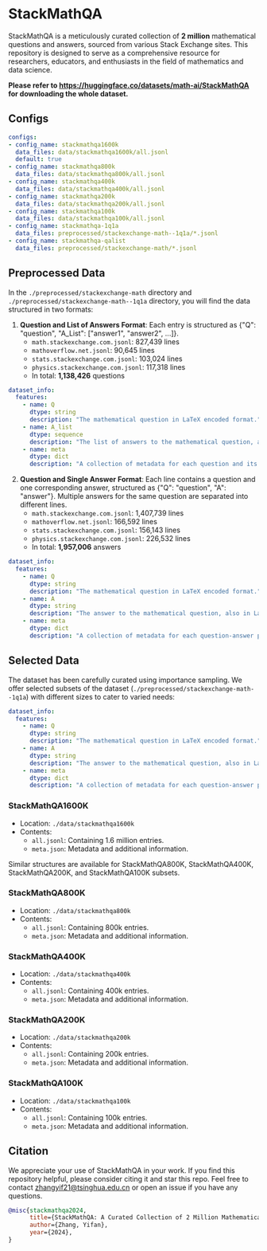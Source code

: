 # StackMathQA
StackMathQA is a meticulously curated collection of **2 million** mathematical questions and answers, sourced from various Stack Exchange sites. This repository is designed to serve as a comprehensive resource for researchers, educators, and enthusiasts in the field of mathematics and data science.

**Please refer to https://huggingface.co/datasets/math-ai/StackMathQA for downloading the whole dataset.**

## Configs

```YAML
configs:
- config_name: stackmathqa1600k
  data_files: data/stackmathqa1600k/all.jsonl
  default: true
- config_name: stackmathqa800k
  data_files: data/stackmathqa800k/all.jsonl
- config_name: stackmathqa400k
  data_files: data/stackmathqa400k/all.jsonl
- config_name: stackmathqa200k
  data_files: data/stackmathqa200k/all.jsonl
- config_name: stackmathqa100k
  data_files: data/stackmathqa100k/all.jsonl
- config_name: stackmathqa-1q1a
  data_files: preprocessed/stackexchange-math--1q1a/*.jsonl
- config_name: stackmathqa-qalist
  data_files: preprocessed/stackexchange-math/*.jsonl
```

## Preprocessed Data
In the `./preprocessed/stackexchange-math` directory and `./preprocessed/stackexchange-math--1q1a` directory, you will find the data structured in two formats:

1. **Question and List of Answers Format**:
   Each entry is structured as {"Q": "question", "A_List": ["answer1", "answer2", ...]}.
   - `math.stackexchange.com.jsonl`: 827,439 lines
   - `mathoverflow.net.jsonl`: 90,645 lines
   - `stats.stackexchange.com.jsonl`: 103,024 lines
   - `physics.stackexchange.com.jsonl`: 117,318 lines
   - In total: **1,138,426** questions

```YAML
dataset_info:
  features:
    - name: Q
      dtype: string
      description: "The mathematical question in LaTeX encoded format."
    - name: A_list
      dtype: sequence
      description: "The list of answers to the mathematical question, also in LaTeX encoded."
    - name: meta
      dtype: dict
      description: "A collection of metadata for each question and its corresponding answer list."
```

2. **Question and Single Answer Format**:
   Each line contains a question and one corresponding answer, structured as {"Q": "question", "A": "answer"}. Multiple answers for the same question are separated into different lines.
   - `math.stackexchange.com.jsonl`: 1,407,739 lines
   - `mathoverflow.net.jsonl`: 166,592 lines
   - `stats.stackexchange.com.jsonl`: 156,143 lines
   - `physics.stackexchange.com.jsonl`: 226,532 lines
   - In total: **1,957,006** answers
  
```YAML
dataset_info:
  features:
    - name: Q
      dtype: string
      description: "The mathematical question in LaTeX encoded format."
    - name: A
      dtype: string
      description: "The answer to the mathematical question, also in LaTeX encoded."
    - name: meta
      dtype: dict
      description: "A collection of metadata for each question-answer pair."
```
  
## Selected Data
The dataset has been carefully curated using importance sampling. We offer selected subsets of the dataset (`./preprocessed/stackexchange-math--1q1a`) with different sizes to cater to varied needs:

```YAML
dataset_info:
  features:
    - name: Q
      dtype: string
      description: "The mathematical question in LaTeX encoded format."
    - name: A
      dtype: string
      description: "The answer to the mathematical question, also in LaTeX encoded."
    - name: meta
      dtype: dict
      description: "A collection of metadata for each question-answer pair."
```

### StackMathQA1600K
- Location: `./data/stackmathqa1600k`
- Contents:
  - `all.jsonl`: Containing 1.6 million entries.
  - `meta.json`: Metadata and additional information.

Similar structures are available for StackMathQA800K, StackMathQA400K, StackMathQA200K, and StackMathQA100K subsets.

### StackMathQA800K
- Location: `./data/stackmathqa800k`
- Contents:
  - `all.jsonl`: Containing 800k entries.
  - `meta.json`: Metadata and additional information.


### StackMathQA400K

- Location: `./data/stackmathqa400k`
- Contents:
  - `all.jsonl`: Containing 400k entries.
  - `meta.json`: Metadata and additional information.
 
### StackMathQA200K

- Location: `./data/stackmathqa200k`
- Contents:
  - `all.jsonl`: Containing 200k entries.
  - `meta.json`: Metadata and additional information.

### StackMathQA100K

- Location: `./data/stackmathqa100k`
- Contents:
  - `all.jsonl`: Containing 100k entries.
  - `meta.json`: Metadata and additional information.

## Citation
We appreciate your use of StackMathQA in your work. If you find this repository helpful, please consider citing it and star this repo. Feel free to contact zhangyif21@tsinghua.edu.cn or open an issue if you have any questions.

```bibtex
@misc{stackmathqa2024,
      title={StackMathQA: A Curated Collection of 2 Million Mathematical Questions and Answers Sourced from Stack Exchange}, 
      author={Zhang, Yifan},
      year={2024},
}
```
